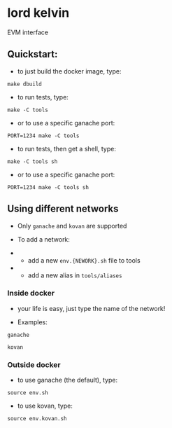 # lord kelvin

EVM interface

## Quickstart:

- to just build the docker image, type:

```/bin/bash
make dbuild
```

- to run tests, type:

```/bin/bash
make -C tools
```

- or to use a specific ganache port:

```/bin/bash
PORT=1234 make -C tools
```

- to run tests, then get a shell, type:

```/bin/bash
make -C tools sh
```

- or to use a specific ganache port:

```/bin/bash
PORT=1234 make -C tools sh
```

## Using different networks

- Only `ganache` and `kovan` are supported

- To add a network:

- - add a new `env.{NEWORK}.sh` file to tools

- - add a new alias in `tools/aliases`

### Inside docker

- your life is easy, just type the name of the network!

- Examples:

```/bin/bash
ganache
```

```/bin/bash
kovan
```

### Outside docker

- to use ganache (the default), type:

```/bin/bash
source env.sh
```

- to use kovan, type:

```/bin/bash
source env.kovan.sh
```
